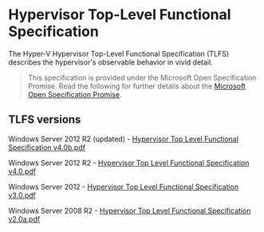 # Hypervisor Top-Level Functional Specification

The Hyper-V Hypervisor Top-Level Functional Specification (TLFS) describes the hypervisor's observable behavior in vivid detail.
  
> This specification is provided under the Microsoft Open Specification Promise.  Read the following for further details about the [Microsoft Open Specification Promise](http://www.microsoft.com/interop/osp/default.mspx).  

## TLFS versions

Windows Server 2012 R2 (updated) - [Hypervisor Top Level Functional Specification v4.0b.pdf](https://github.com/Microsoft/Virtualization-Documentation/blob/master/tlfs/Hypervisor%20Top%20Level%20Functional%20Specification%20v4.0b.pdf)

Windows Server 2012 R2 - [Hypervisor Top Level Functional Specification v4.0.pdf](https://github.com/Microsoft/Virtualization-Documentation/blob/master/tlfs/Hypervisor%20Top%20Level%20Functional%20Specification%20v4.0.pdf)

Windows Server 2012 - [Hypervisor Top Level Functional Specification v3.0.pdf](https://github.com/Microsoft/Virtualization-Documentation/blob/master/tlfs/Hypervisor%20Top%20Level%20Functional%20Specification%20v3.0.pdf)

Windows Server 2008 R2 - [Hypervisor Top Level Functional Specification v2.0a.pdf](https://github.com/Microsoft/Virtualization-Documentation/blob/master/tlfs/Hypervisor%20Top%20Level%20Functional%20Specification%20v2.0a.pdf)

